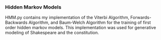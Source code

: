 ### Hidden Markov Models

HMM.py contains my implementation of the Viterbi Algorithm, Forwards-Backwards Algorithm, and Baum-Welch Algorithm for the training of first order hidden markov models.  This implementation was used for generative modeling of Shakespeare and the constitution.
